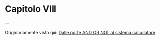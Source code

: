 # Capitolo VIII

--

Originariamente visto qui: [Dalle porte AND OR NOT al sistema
calcolatore](http://www.edizioniets.com/scheda.asp?n=9788846743114).

